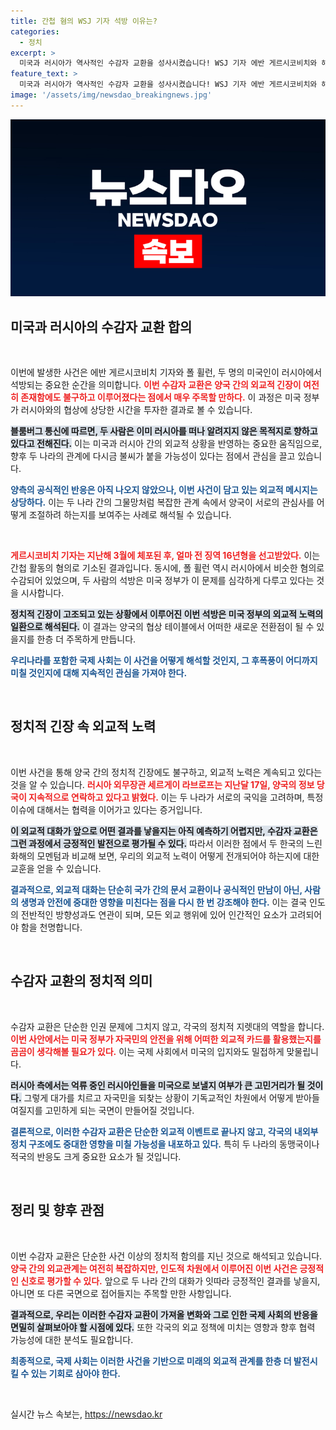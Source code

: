 ```yaml
---
title: 간첩 혐의 WSJ 기자 석방 이유는?
categories:
  - 정치
excerpt: >
  미국과 러시아가 역사적인 수감자 교환을 성사시켰습니다! WSJ 기자 에반 게르시코비치와 해병 출신 폴 휠런이 석방되었으며, 이들은 현재 알려지지 않은 목적지로 향하고 있습니다. 러시아와의 긴장 속에서 이들의 자유가 어떻게 확보됐는지 궁금하다면 클릭하세요!
feature_text: >
  미국과 러시아가 역사적인 수감자 교환을 성사시켰습니다! WSJ 기자 에반 게르시코비치와 해병 출신 폴 휠런이 석방되었으며, 이들은 현재 알려지지 않은 목적지로 향하고 있습니다. 러시아와의 긴장 속에서 이들의 자유가 어떻게 확보됐는지 궁금하다면 클릭하세요!
image: '/assets/img/newsdao_breakingnews.jpg'
---
```


<p><img src="/assets/img/newsdao_breakingnews.jpg" alt="flaretime 속보" /></p>

<h2 data-ke-size="size26">미국과 러시아의 수감자 교환 합의</h2>

<p data-ke-size="size16">&nbsp;</p>

<p>이번에 발생한 사건은 에반 게르시코비치 기자와 폴 휠런, 두 명의 미국인이 러시아에서 석방되는 중요한 순간을 의미합니다. <b><span style="color: #ee2323;">이번 수감자 교환은 양국 간의 외교적 긴장이 여전히 존재함에도 불구하고 이루어졌다는 점에서 매우 주목할 만하다.</span></b> 이 과정은 미국 정부가 러시아와의 협상에 상당한 시간을 투자한 결과로 볼 수 있습니다.</p>

<p><b><span style="background-color: #21538527;">블룸버그 통신에 따르면, 두 사람은 이미 러시아를 떠나 알려지지 않은 목적지로 향하고 있다고 전해진다.</span></b> 이는 미국과 러시아 간의 외교적 상황을 반영하는 중요한 움직임으로, 향후 두 나라의 관계에 다시금 불씨가 붙을 가능성이 있다는 점에서 관심을 끌고 있습니다.</p>

<p><b><span style="color: #1a5490;">양측의 공식적인 반응은 아직 나오지 않았으나, 이번 사건이 담고 있는 외교적 메시지는 상당하다.</span></b> 이는 두 나라 간의 그물망처럼 복잡한 관계 속에서 양국이 서로의 관심사를 어떻게 조절하려 하는지를 보여주는 사례로 해석될 수 있습니다.</p>

<p data-ke-size="size16">&nbsp;</p>

<p><b><span style="color: #ee2323;">게르시코비치 기자는 지난해 3월에 체포된 후, 얼마 전 징역 16년형을 선고받았다.</span></b> 이는 간첩 활동의 혐의로 기소된 결과입니다. 동시에, 폴 휠런 역시 러시아에서 비슷한 혐의로 수감되어 있었으며, 두 사람의 석방은 미국 정부가 이 문제를 심각하게 다루고 있다는 것을 시사합니다. </p>

<p><b><span style="background-color: #21538527;">정치적 긴장이 고조되고 있는 상황에서 이루어진 이번 석방은 미국 정부의 외교적 노력의 일환으로 해석된다.</span></b> 이 결과는 양국의 협상 테이블에서 어떠한 새로운 전환점이 될 수 있을지를 한층 더 주목하게 만듭니다.</p>

<p><b><span style="color: #1a5490;">우리나라를 포함한 국제 사회는 이 사건을 어떻게 해석할 것인지, 그 후폭풍이 어디까지 미칠 것인지에 대해 지속적인 관심을 가져야 한다.</span></b></p>

<p data-ke-size="size16">&nbsp;</p>

<h2 data-ke-size="size26">정치적 긴장 속 외교적 노력</h2>

<p data-ke-size="size16">&nbsp;</p>

<p>이번 사건을 통해 양국 간의 정치적 긴장에도 불구하고, 외교적 노력은 계속되고 있다는 것을 알 수 있습니다. <b><span style="color: #ee2323;">러시아 외무장관 세르게이 라브로프는 지난달 17일, 양국의 정보 당국이 지속적으로 연락하고 있다고 밝혔다.</span></b> 이는 두 나라가 서로의 국익을 고려하며, 특정 이슈에 대해서는 협력을 이어가고 있다는 증거입니다.</p>

<p><b><span style="background-color: #21538527;">이 외교적 대화가 앞으로 어떤 결과를 낳을지는 아직 예측하기 어렵지만, 수감자 교환은그런 과정에서 긍정적인 발전으로 평가될 수 있다.</span></b> 따라서 이러한 점에서 두 한국의 느린 화해의 모멘텀과 비교해 보면, 우리의 외교적 노력이 어떻게 전개되어야 하는지에 대한 교훈을 얻을 수 있습니다.</p>

<p><b><span style="color: #1a5490;">결과적으로, 외교적 대화는 단순히 국가 간의 문서 교환이나 공식적인 만남이 아닌, 사람의 생명과 안전에 중대한 영향을 미친다는 점을 다시 한 번 강조해야 한다.</span></b> 이는 결국 인도의 전반적인 방향성과도 연관이 되며, 모든 외교 행위에 있어 인간적인 요소가 고려되어야 함을 천명합니다.</p>

<p data-ke-size="size16">&nbsp;</p>

<h2 data-ke-size="size26">수감자 교환의 정치적 의미</h2>

<p data-ke-size="size16">&nbsp;</p>

<p>수감자 교환은 단순한 인권 문제에 그치지 않고, 각국의 정치적 지렛대의 역할을 합니다. <b><span style="color: #ee2323;">이번 사안에서는 미국 정부가 자국민의 안전을 위해 어떠한 외교적 카드를 활용했는지를 곰곰이 생각해볼 필요가 있다.</span></b> 이는 국제 사회에서 미국의 입지와도 밀접하게 맞물립니다.</p>

<p><b><span style="background-color: #21538527;">러시아 측에서는 억류 중인 러시아인들을 미국으로 보낼지 여부가 큰 고민거리가 될 것이다.</span></b> 그렇게 대가를 치르고 자국민을 되찾는 상황이 기독교적인 차원에서 어떻게 받아들여질지를 고민하게 되는 국면이 만들어질 것입니다.</p>

<p><b><span style="color: #1a5490;">결론적으로, 이러한 수감자 교환은 단순한 외교적 이벤트로 끝나지 않고, 각국의 내외부 정치 구조에도 중대한 영향을 미칠 가능성을 내포하고 있다.</span></b> 특히 두 나라의 동맹국이나 적국의 반응도 크게 중요한 요소가 될 것입니다.</p>

<p data-ke-size="size16">&nbsp;</p>

<h2 data-ke-size="size26">정리 및 향후 관점</h2>

<p data-ke-size="size16">&nbsp;</p>

<p>이번 수감자 교환은 단순한 사건 이상의 정치적 함의를 지닌 것으로 해석되고 있습니다. <b><span style="color: #ee2323;">양국 간의 외교관계는 여전히 복잡하지만, 인도적 차원에서 이루어진 이번 사건은 긍정적인 신호로 평가할 수 있다.</span></b> 앞으로 두 나라 간의 대화가 잇따라 긍정적인 결과를 낳을지, 아니면 또 다른 국면으로 접어들지는 주목할 만한 사항입니다.</p>

<p><b><span style="background-color: #21538527;">결과적으로, 우리는 이러한 수감자 교환이 가져올 변화와 그로 인한 국제 사회의 반응을 면밀히 살펴보아야 할 시점에 있다.</span></b> 또한 각국의 외교 정책에 미치는 영향과 향후 협력 가능성에 대한 분석도 필요합니다.</p>

<p><b><span style="color: #1a5490;">최종적으로, 국제 사회는 이러한 사건을 기반으로 미래의 외교적 관계를 한층 더 발전시킬 수 있는 기회로 삼아야 한다.</span></b></p>

<p data-ke-size="size16">&nbsp;</p>
실시간 뉴스 속보는, <a href="https://newsdao.kr" rel="dofollow">https://newsdao.kr</a>


